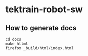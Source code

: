 # tektrain-robot-sw

How to generate docs
--------------------

```
cd docs
make htlml
firefox _build/html/index.html
```
